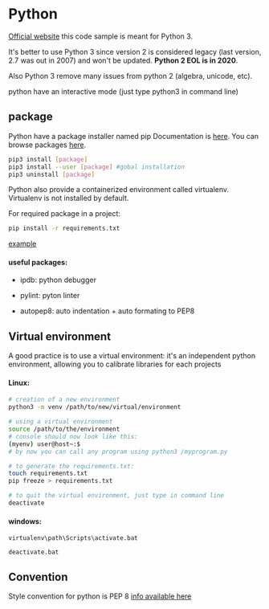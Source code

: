 # Python

[Official website](https://www.python.org/)
this code sample is meant for Python 3.

It's better to use Python 3 since version 2 is considered legacy (last version, 2.7 was out in 2007) and won't be updated. **Python 2 EOL is in 2020**.

Also Python 3 remove many issues from python 2 (algebra, unicode, etc).

python have an interactive mode (just type python3 in command line)

## package

Python have a package installer named pip
Documentation is [here](https://pip.pypa.io/en/stable/).
You can browse packages [here](https://pypi.python.org/pypi).

```bash
pip3 install [package]
pip3 install --user [package] #gobal installation
pip3 uninstall [package]
```

Python also provide a containerized environment called virtualenv.
Virtualenv is not installed by default.

For required package in a project:

```bash
pip install -r requirements.txt
```

[example](example-requirements.txt)

#### useful packages:
- ipdb: python debugger

- pylint: pyton linter

- autopep8: auto indentation + auto formating to PEP8
## Virtual environment

A good practice is to use a virtual environment: it's an independent python environment, allowing you to calibrate libraries for each projects

#### Linux:
```bash
# creation of a new environment
python3 -m venv /path/to/new/virtual/environment

# using a virtual environment
source /path/to/the/environment
# console should now look like this:
(myenv) user@host~:$
# by now you can call any program using python3 /myprogram.py

# to generate the requirements.txt:
touch requirements.txt
pip freeze > requirements.txt

# to quit the virtual environment, just type in command line
deactivate
```

#### windows:
```batch
virtualenv\path\Scripts\activate.bat

deactivate.bat
```

## Convention

Style convention for python is PEP 8
[info available here](https://www.python.org/dev/peps/pep-0008/)